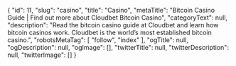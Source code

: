 {
    "id": 11,
    "slug": "casino",
    "title": "Casino",
    "metaTitle": "Bitcoin Casino Guide | Find out more about Cloudbet Bitcoin Casino",
    "categoryText": null,
    "description": "Read the bitcoin casino guide at Cloudbet and learn how bitcoin casinos work. Cloudbet is the world’s most established bitcoin casino.",
    "robotsMetaTag": [
        "follow",
        "index"
    ],
    "ogTitle": null,
    "ogDescription": null,
    "ogImage": [],
    "twitterTitle": null,
    "twitterDescription": null,
    "twitterImage": []
}

